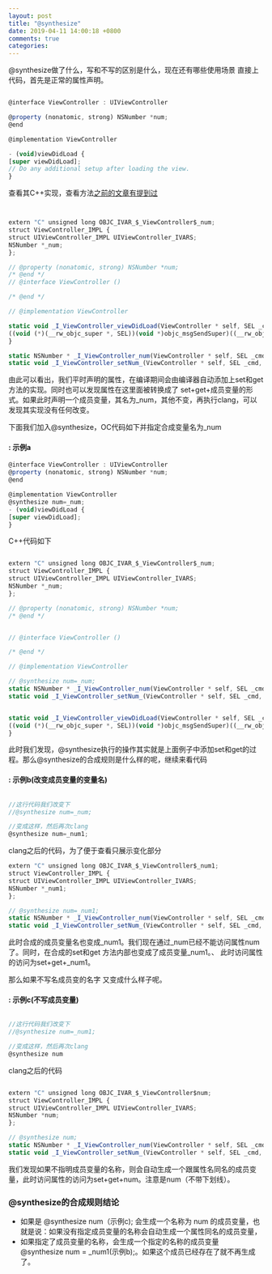 ```yaml
---
layout: post
title: "@synthesize"
date: 2019-04-11 14:00:18 +0800
comments: true
categories: 
---
```

@synthesize做了什么，写和不写的区别是什么，现在还有哪些使用场景<!--more-->
直接上代码，首先是正常的属性声明。

```javascript

@interface ViewController : UIViewController

@property (nonatomic, strong) NSNumber *num;
@end

@implementation ViewController

- (void)viewDidLoad {
[super viewDidLoad];
// Do any additional setup after loading the view.
}
```
查看其C++实现，查看方法[之前的文章有提到过](http://devyang.space/blog/2019/04/09/self-super/)
```javascript


extern "C" unsigned long OBJC_IVAR_$_ViewController$_num;
struct ViewController_IMPL {
struct UIViewController_IMPL UIViewController_IVARS;
NSNumber *_num;
};

// @property (nonatomic, strong) NSNumber *num;
/* @end */
// @interface ViewController ()

/* @end */

// @implementation ViewController

static void _I_ViewController_viewDidLoad(ViewController * self, SEL _cmd) {
((void (*)(__rw_objc_super *, SEL))(void *)objc_msgSendSuper)((__rw_objc_super){(id)self, (id)class_getSuperclass(objc_getClass("ViewController"))}, sel_registerName("viewDidLoad"));
}

static NSNumber * _I_ViewController_num(ViewController * self, SEL _cmd) { return (*(NSNumber **)((char *)self + OBJC_IVAR_$_ViewController$_num)); }
static void _I_ViewController_setNum_(ViewController * self, SEL _cmd, NSNumber *num) { (*(NSNumber **)((char *)self + OBJC_IVAR_$_ViewController$_num)) = num; }
```
由此可以看出，我们平时声明的属性，在编译期间会由编译器自动添加上set和get方法的实现。同时也可以发现属性在这里面被转换成了
set+get+成员变量的形式。如果此时声明一个成员变量，其名为_num，其他不变，再执行clang，可以发现其实现没有任何改变。

下面我们加入@synthesize，OC代码如下并指定合成变量名为_num
#### : 示例a

```javascript
@interface ViewController : UIViewController
@property (nonatomic, strong) NSNumber *num;
@end

@implementation ViewController
@synthesize num=_num;
- (void)viewDidLoad {
[super viewDidLoad];
}
```
C++代码如下
```javascript

extern "C" unsigned long OBJC_IVAR_$_ViewController$_num;
struct ViewController_IMPL {
struct UIViewController_IMPL UIViewController_IVARS;
NSNumber *_num;
};

// @property (nonatomic, strong) NSNumber *num;
/* @end */


// @interface ViewController ()

/* @end */

// @implementation ViewController

// @synthesize num=_num;
static NSNumber * _I_ViewController_num(ViewController * self, SEL _cmd) { return (*(NSNumber **)((char *)self + OBJC_IVAR_$_ViewController$_num)); }
static void _I_ViewController_setNum_(ViewController * self, SEL _cmd, NSNumber *num) { (*(NSNumber **)((char *)self + OBJC_IVAR_$_ViewController$_num)) = num; }


static void _I_ViewController_viewDidLoad(ViewController * self, SEL _cmd) {
((void (*)(__rw_objc_super *, SEL))(void *)objc_msgSendSuper)((__rw_objc_super){(id)self, (id)class_getSuperclass(objc_getClass("ViewController"))}, sel_registerName("viewDidLoad"));
}
```
此时我们发现，@synthesize执行的操作其实就是上面例子中添加set和get的过程。那么@synthesize的合成规则是什么样的呢，继续来看代码
#### : 示例b(改变成员变量的变量名)

```javascript

//这行代码我们改变下
//@synthesize num=_num;

//变成这样，然后再次clang
@synthesize num=_num1;

```
clang之后的代码，为了便于查看只展示变化部分
```javascript
extern "C" unsigned long OBJC_IVAR_$_ViewController$_num1;
struct ViewController_IMPL {
struct UIViewController_IMPL UIViewController_IVARS;
NSNumber *_num1;
};

// @synthesize num=_num1;
static NSNumber * _I_ViewController_num(ViewController * self, SEL _cmd) { return (*(NSNumber **)((char *)self + OBJC_IVAR_$_ViewController$_num1)); }
static void _I_ViewController_setNum_(ViewController * self, SEL _cmd, NSNumber *num) { (*(NSNumber **)((char *)self + OBJC_IVAR_$_ViewController$_num1)) = num; }

```
此时合成的成员变量名也变成_num1。我们现在通过_num已经不能访问属性num了。同时，在合成的set和get 方法内部也变成了成员变量_num1。、
此时访问属性的访问为set+get+_num1。

那么如果不写名成员变的名字 又变成什么样子呢。
#### : 示例c(不写成员变量)
```javascript

//这行代码我们改变下
//@synthesize num=_num1;

//变成这样，然后再次clang
@synthesize num

```
clang之后的代码
```javascript

extern "C" unsigned long OBJC_IVAR_$_ViewController$num;
struct ViewController_IMPL {
struct UIViewController_IMPL UIViewController_IVARS;
NSNumber *num;
};

// @synthesize num;
static NSNumber * _I_ViewController_num(ViewController * self, SEL _cmd) { return (*(NSNumber **)((char *)self + OBJC_IVAR_$_ViewController$num)); }
static void _I_ViewController_setNum_(ViewController * self, SEL _cmd, NSNumber *num) { (*(NSNumber **)((char *)self + OBJC_IVAR_$_ViewController$num)) = num; }

```
我们发现如果不指明成员变量的名称，则会自动生成一个跟属性名同名的成员变量，此时访问属性的访问为set+get+num。注意是num（不带下划线）。
### @synthesize的合成规则结论
* 如果是 @synthesize num（示例c); 会生成一个名称为 num 的成员变量，也就是说：如果没有指定成员变量的名称会自动生成一个属性同名的成员变量，
* 如果指定了成员变量的名称，会生成一个指定的名称的成员变量 @synthesize num = _num1(示例b);。如果这个成员已经存在了就不再生成了。
